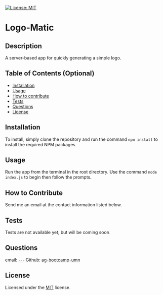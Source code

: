 
  [![License: MIT](https://img.shields.io/badge/License-MIT-yellow.svg)](https://opensource.org/licenses/MIT)
  # Logo-Matic
  
  ## Description
  A server-based app for quickly generating a simple logo.
  
  ## Table of Contents (Optional)
  
  - [Installation](#installation)
  - [Usage](#usage)
  - [How to contribute](#how-to-contribute)
  - [Tests](#tests)
  - [Questions](#questions)
  - [License](#license)
  
  ## Installation
  To install, simply clone the repository and run the command `npm install` to install the required NPM packages.
  
  ## Usage
  Run the app from the terminal in the root directory. Use the command `node index.js` to begin then follow the prompts.
  
  ## How to Contribute
  Send me an email at the contact information listed below.
  
  ## Tests
  Tests are not available yet, but will be coming soon.
  
  ## Questions
  email: [---](---)
  Github: [ag-bootcamp-umn](https://github.com/ag-bootcamp-umn)

  ## License
  Licensed under the [MIT](https://opensource.org/license/mit/) license.
  
  